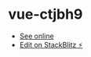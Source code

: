 # vue-ctjbh9
- [See online](https://oryam.github.io/vue-ctjbh9)
- [Edit on StackBlitz ⚡️](https://stackblitz.com/edit/vue-ctjbh9)